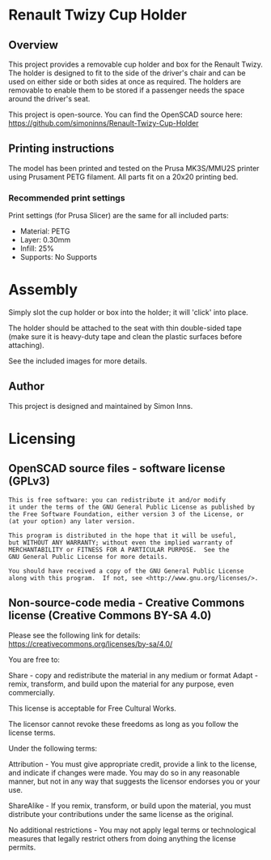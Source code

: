 # Renault Twizy Cup Holder
## Overview
This project provides a removable cup holder and box for the Renault Twizy.  The holder is designed to fit to the side of the driver's chair and can be used on either side or both sides at once as required.  The holders are removable to enable them to be stored if a passenger needs the space around the driver's seat.

This project is open-source.  You can find the OpenSCAD source here: https://github.com/simoninns/Renault-Twizy-Cup-Holder

## Printing instructions
The model has been printed and tested on the Prusa MK3S/MMU2S printer using Prusament PETG filament. All parts fit on a 20x20 printing bed.

### Recommended print settings

Print settings (for Prusa Slicer) are the same for all included parts:

* Material: PETG
* Layer: 0.30mm
* Infill: 25%
* Supports: No Supports

# Assembly
Simply slot the cup holder or box into the holder; it will 'click' into place.

The holder should be attached to the seat with thin double-sided tape (make sure it is heavy-duty tape and clean the plastic surfaces before attaching).

See the included images for more details.

## Author
This project is designed and maintained by Simon Inns.

# Licensing
## OpenSCAD source files - software license (GPLv3)

    This is free software: you can redistribute it and/or modify
    it under the terms of the GNU General Public License as published by
    the Free Software Foundation, either version 3 of the License, or
    (at your option) any later version.
    
    This program is distributed in the hope that it will be useful,
    but WITHOUT ANY WARRANTY; without even the implied warranty of
    MERCHANTABILITY or FITNESS FOR A PARTICULAR PURPOSE.  See the
    GNU General Public License for more details.
    
    You should have received a copy of the GNU General Public License
    along with this program.  If not, see <http://www.gnu.org/licenses/>.

## Non-source-code media - Creative Commons license (Creative Commons BY-SA 4.0)
Please see the following link for details: https://creativecommons.org/licenses/by-sa/4.0/

You are free to:

Share - copy and redistribute the material in any medium or format
Adapt - remix, transform, and build upon the material
for any purpose, even commercially.

This license is acceptable for Free Cultural Works.

The licensor cannot revoke these freedoms as long as you follow the license terms.

Under the following terms:

Attribution - You must give appropriate credit, provide a link to the license, and indicate if changes were made. You may do so in any reasonable manner, but not in any way that suggests the licensor endorses you or your use.

ShareAlike - If you remix, transform, or build upon the material, you must distribute your contributions under the same license as the original.

No additional restrictions - You may not apply legal terms or technological measures that legally restrict others from doing anything the license permits.